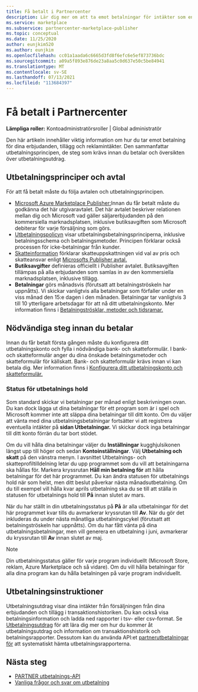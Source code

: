 ```yaml
---
title: Få betalt i Partnercenter
description: Lär dig mer om att ta emot betalningar för intäkter som en Microsoft-partner, till exempel via erbjudanden på den kommersiella marknadsplatsen, incitamentprogram och Molnlösningsleverantör-programmet. Innehåller utbetalningsprincip, utbetalningsstatus och utbetalningsutdrag.
ms.service: marketplace
ms.subservice: partnercenter-marketplace-publisher
ms.topic: conceptual
ms.date: 11/25/2020
author: eunjkim520
ms.author: eunjkim
ms.openlocfilehash: cc01a1aada6c6665d3fd8f6efc6e5ef873736bdc
ms.sourcegitcommit: a09a5f893e876de23a8aa5c0d637e50c5be84941
ms.translationtype: MT
ms.contentlocale: sv-SE
ms.lasthandoff: 07/13/2021
ms.locfileid: "113684397"
---
```

# <a name="getting-paid-in-partner-center"></a>Få betalt i Partnercenter

**Lämpliga roller:** Kontoadministratörsroller | Global administratör

Den här artikeln innehåller viktig information om hur du tar emot betalning för dina erbjudanden, tillägg och reklamintäkter. Den sammanfattar utbetalningsprincipen, de steg som krävs innan du betalar och översikten över utbetalningsutdrag.

## <a name="payout-policies-and-agreements"></a>Utbetalningsprinciper och avtal

För att få betalt måste du följa avtalen och utbetalningsprincipen.

- [Microsoft Azure Marketplace Publisher:](/legal/marketplace/msft-publisher-agreement)Innan du får betalt måste du godkänna det här utgivaravtalet. Det här avtalet beskriver relationen mellan dig och Microsoft vad gäller säljarerbjudanden på den kommersiella marknadsplatsen, inklusive butiksavgiften som Microsoft debiterar för varje försäljning som görs.
- [Utbetalningspolicyn](payout-policy-details.md) visar utbetalningsbetalningsprinciperna, inklusive betalningsschema och betalningsmetoder. Principen förklarar också processen för icke-betalningar från kunder.
- [Skatteinformation](tax-details-marketplace.md) förklarar skatteuppskattningen vid val av pris och skatteansvar enligt [Microsofts Publisher avtal.](/legal/marketplace/msft-publisher-agreement)
- **Butiksavgifter** definieras officiellt i Publisher avtalet. Butiksavgiften tillämpas på alla erbjudanden som samlas in av den kommersiella marknadsplatsen, inklusive tillägg.
- **Betalningar** görs månadsvis (förutsatt att betalningströskeln har uppnåtts). Vi skickar vanligtvis alla betalningar som förfaller under en viss månad den 15:e dagen i den månaden. Betalningar tar vanligtvis 3 till 10 ytterligare arbetsdagar för att nå ditt utbetalningskonto. Mer information finns i [Betalningströsklar, metoder och tidsramar.](payment-thresholds-methods-timeframes.md)

## <a name="prerequisite-steps-before-getting-paid"></a>Nödvändiga steg innan du betalar

Innan du får betalt första gången måste du konfigurera ditt utbetalningskonto och fylla i nödvändiga bank- och skatteformulär. I bank- och skatteformulär anger du dina önskade betalningsmetoder och skatteformulär för källskatt. Bank- och skatteformulär krävs innan vi kan betala dig. Mer information finns i [Konfigurera ditt utbetalningskonto och skatteformulär.](set-up-your-payout-account.md)

### <a name="payout-hold-status"></a>Status för utbetalnings hold

Som standard skickar vi betalningar per månad enligt beskrivningen ovan. Du kan dock lägga ut dina betalningar för ett program som är i spel och Microsoft kommer inte att släppa dina betalningar till ditt konto. Om du väljer att vänta med dina utbetalningsbetalningar fortsätter vi att registrera eventuella intäkter på **sidan Utbetalningar.** Vi skickar dock inga betalningar till ditt konto förrän du tar bort stödet.

Om du vill hålla dina betalningar väljer du **Inställningar** kugghjulsikonen längst upp till höger och sedan **Kontoinställningar**. Välj **Utbetalning och skatt** på den  vänstra menyn. I avsnittet Utbetalnings- och skatteprofiltilldelning letar du upp programmet som du vill att betalningarna ska hållas för. Markera kryssrutan **Håll min betalning för** att hålla betalningar för det här programmet. Du kan ändra statusen för utbetalnings hold när som helst, men ditt beslut påverkar nästa månadsutbetalning. Om du till exempel vill hålla kvar aprils utbetalning ska du se till att ställa in statusen för utbetalnings hold till **På** innan slutet av mars.

När du har ställt in din utbetalningsstatus på **På** är alla utbetalningar för det här programmet kvar tills du avmarkerar kryssrutan till **Av**. När du gör det inkluderas du under nästa månatliga utbetalningscykel (förutsatt att betalningströskeln har uppnåtts). Om du har fått vänta på dina utbetalningsbetalningar, men vill generera en utbetalning i juni, avmarkerar du kryssrutan till **Av** innan slutet av maj.

>[!Note]
> Din utbetalningsstatus gäller för varje program individuellt (Microsoft Store, reklam, Azure Marketplace och så vidare). Om du vill hålla betalningar för alla dina program kan du hålla betalningen på varje program individuellt.

## <a name="payout-statements"></a>Utbetalningsinstruktioner

Utbetalningsutdrag visar dina intäkter från försäljningen från dina erbjudanden och tillägg i transaktionshistoriken. Du kan också visa betalningsinformation och ladda ned rapporter i tsv- eller csv-format. Se [Utbetalningsutdrag](payout-statement.md) för att lära dig mer om hur du kommer åt utbetalningsutdrag och information om transaktionshistorik och betalningsrapporter. Dessutom kan du använda API:et [partnerutbetalningar för](https://apidocs.microsoft.com/services/partnerpayouts) att systematiskt hämta utbetalningsrapporterna.

## <a name="next-steps"></a>Nästa steg

- [PARTNER utbetalnings-API](https://apidocs.microsoft.com/services/partnerpayouts)
- [Vanliga frågor och svar om utbetalning](payout-faq.yml)
